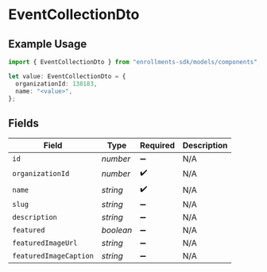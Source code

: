 # EventCollectionDto

## Example Usage

```typescript
import { EventCollectionDto } from "enrollments-sdk/models/components";

let value: EventCollectionDto = {
  organizationId: 138183,
  name: "<value>",
};
```

## Fields

| Field                  | Type                   | Required               | Description            |
| ---------------------- | ---------------------- | ---------------------- | ---------------------- |
| `id`                   | *number*               | :heavy_minus_sign:     | N/A                    |
| `organizationId`       | *number*               | :heavy_check_mark:     | N/A                    |
| `name`                 | *string*               | :heavy_check_mark:     | N/A                    |
| `slug`                 | *string*               | :heavy_minus_sign:     | N/A                    |
| `description`          | *string*               | :heavy_minus_sign:     | N/A                    |
| `featured`             | *boolean*              | :heavy_minus_sign:     | N/A                    |
| `featuredImageUrl`     | *string*               | :heavy_minus_sign:     | N/A                    |
| `featuredImageCaption` | *string*               | :heavy_minus_sign:     | N/A                    |